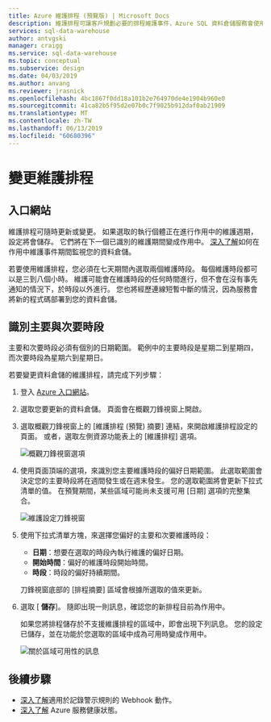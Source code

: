 ```yaml
---
title: Azure 維護排程 (預覽版) | Microsoft Docs
description: 維護排程可讓客戶規劃必要的排程維護事件，Azure SQL 資料倉儲服務會使用它們來推出新功能、升級與修補程式。
services: sql-data-warehouse
author: antvgski
manager: craigg
ms.service: sql-data-warehouse
ms.topic: conceptual
ms.subservice: design
ms.date: 04/03/2019
ms.author: anvang
ms.reviewer: jrasnick
ms.openlocfilehash: 4bc1867f0dd18a101b2e764970de4e1904b960e0
ms.sourcegitcommit: 41ca82b5f95d2e07b0c7f9025b912daf0ab21909
ms.translationtype: MT
ms.contentlocale: zh-TW
ms.lasthandoff: 06/13/2019
ms.locfileid: "60680396"
---
```

# <a name="change-a-maintenance-schedule"></a>變更維護排程 

## <a name="portal"></a>入口網站
維護排程可隨時更新或變更。 如果選取的執行個體正在進行作用中的維護週期，設定將會儲存。 它們將在下一個已識別的維護期間變成作用中。 [深入了解](https://docs.microsoft.com/azure/service-health/resource-health-overview)如何在作用中維護事件期間監視您的資料倉儲。 

若要使用維護排程，您必須在七天期間內選取兩個維護時段。 每個維護時段都可以是三到八個小時。 維護可能會在維護時段的任何時間進行，但不會在沒有事先通知的情況下，於時段以外進行。 您也將經歷連線短暫中斷的情況，因為服務會將新的程式碼部署到您的資料倉儲。 

## <a name="identifying-the-primary-and-secondary-windows"></a>識別主要與次要時段

主要和次要時段必須有個別的日期範圍。 範例中的主要時段是星期二到星期四，而次要時段為星期六到星期日。

若要變更資料倉儲的維護排程，請完成下列步驟：
1.  登入 [Azure 入口網站](https://portal.azure.com/)。
2.  選取您要更新的資料倉儲。 頁面會在概觀刀鋒視窗上開啟。 
3.  選取概觀刀鋒視窗上的 [維護排程 (預覽) 摘要]  連結，來開啟維護排程設定的頁面。 或者，選取左側資源功能表上的 [維護排程]  選項。  

    ![概觀刀鋒視窗選項](media/sql-data-warehouse-maintenance-scheduling/maintenance-change-option.png)

4. 使用頁面頂端的選項，來識別您主要維護時段的偏好日期範圍。 此選取範圍會決定您的主要時段將在週間發生或在週末發生。 您的選取範圍將會更新下拉式清單的值。 在預覽期間，某些區域可能尚未支援可用 [日期]  選項的完整集合。

   ![維護設定刀鋒視窗](media/sql-data-warehouse-maintenance-scheduling/maintenance-settings-page.png)

5. 使用下拉式清單方塊，來選擇您偏好的主要和次要維護時段：
   - **日期**：想要在選取的時段內執行維護的偏好日期。
   - **開始時間**：偏好的維護時段開始時間。
   - **時段**：時段的偏好持續期間。

   刀鋒視窗底部的 [排程摘要]  區域會根據所選取的值來更新。 
  
6. 選取 [ **儲存**]。 隨即出現一則訊息，確認您的新排程目前為作用中。 

   如果您將排程儲存於不支援維護排程的區域中，即會出現下列訊息。 您的設定已儲存，並在功能於您選取的區域中成為可用時變成作用中。    

   ![關於區域可用性的訊息](media/sql-data-warehouse-maintenance-scheduling/maintenance-notactive-toast.png)

## <a name="next-steps"></a>後續步驟
- [深入了解](https://docs.microsoft.com/azure/monitoring-and-diagnostics/monitor-alerts-unified-log-webhook)適用於記錄警示規則的 Webhook 動作。
- [深入了解](https://docs.microsoft.com/azure/service-health/service-health-overview) Azure 服務健康狀態。


